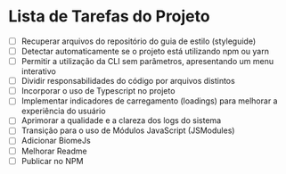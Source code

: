 # Lista de Tarefas do Projeto

- [ ] Recuperar arquivos do repositório do guia de estilo (styleguide)
- [ ] Detectar automaticamente se o projeto está utilizando npm ou yarn
- [ ] Permitir a utilização da CLI sem parâmetros, apresentando um menu interativo
- [ ] Dividir responsabilidades do código por arquivos distintos
- [ ] Incorporar o uso de Typescript no projeto
- [ ] Implementar indicadores de carregamento (loadings) para melhorar a experiência do usuário
- [ ] Aprimorar a qualidade e a clareza dos logs do sistema
- [ ] Transição para o uso de Módulos JavaScript (JSModules)
- [ ] Adicionar BiomeJs
- [ ] Melhorar Readme
- [ ] Publicar no NPM
